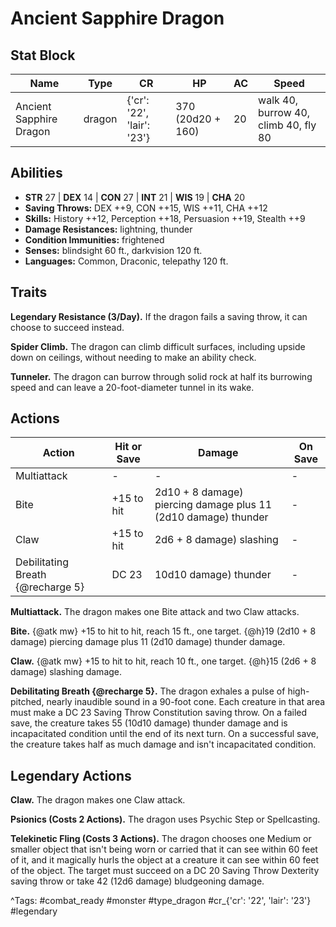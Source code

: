 # Ancient Sapphire Dragon

## Stat Block

| Name | Type | CR | HP | AC | Speed |
|------|------|----|----|----|-------|
| Ancient Sapphire Dragon | dragon | {'cr': '22', 'lair': '23'} | 370 (20d20 + 160) | 20 | walk 40, burrow 40, climb 40, fly 80 |

## Abilities

- **STR** 27 | **DEX** 14 | **CON** 27 | **INT** 21 | **WIS** 19 | **CHA** 20
- **Saving Throws:** DEX ++9, CON ++15, WIS ++11, CHA ++12  
- **Skills:** History ++12, Perception ++18, Persuasion ++19, Stealth ++9  
- **Damage Resistances:** lightning, thunder  
- **Condition Immunities:** frightened  
- **Senses:** blindsight 60 ft., darkvision 120 ft.  
- **Languages:** Common, Draconic, telepathy 120 ft.

## Traits

**Legendary Resistance (3/Day).** If the dragon fails a saving throw, it can choose to succeed instead.

**Spider Climb.** The dragon can climb difficult surfaces, including upside down on ceilings, without needing to make an ability check.

**Tunneler.** The dragon can burrow through solid rock at half its burrowing speed and can leave a 20-foot-diameter tunnel in its wake.


## Actions

| Action | Hit or Save | Damage | On Save |
|--------|--------------|--------|----------|
| Multiattack | - | - | - |
| Bite | +15 to hit | 2d10 + 8 damage) piercing damage plus 11 (2d10 damage) thunder | - |
| Claw | +15 to hit | 2d6 + 8 damage) slashing | - |
| Debilitating Breath {@recharge 5} | DC 23 | 10d10 damage) thunder | - |

**Multiattack.** The dragon makes one Bite attack and two Claw attacks.

**Bite.** {@atk mw} +15 to hit to hit, reach 15 ft., one target. {@h}19 (2d10 + 8 damage) piercing damage plus 11 (2d10 damage) thunder damage.

**Claw.** {@atk mw} +15 to hit to hit, reach 10 ft., one target. {@h}15 (2d6 + 8 damage) slashing damage.

**Debilitating Breath {@recharge 5}.** The dragon exhales a pulse of high-pitched, nearly inaudible sound in a 90-foot cone. Each creature in that area must make a DC 23 Saving Throw Constitution saving throw. On a failed save, the creature takes 55 (10d10 damage) thunder damage and is incapacitated condition until the end of its next turn. On a successful save, the creature takes half as much damage and isn't incapacitated condition.

## Legendary Actions

**Claw.** The dragon makes one Claw attack.

**Psionics (Costs 2 Actions).** The dragon uses Psychic Step or Spellcasting.

**Telekinetic Fling (Costs 3 Actions).** The dragon chooses one Medium or smaller object that isn't being worn or carried that it can see within 60 feet of it, and it magically hurls the object at a creature it can see within 60 feet of the object. The target must succeed on a DC 20 Saving Throw Dexterity saving throw or take 42 (12d6 damage) bludgeoning damage.



^Tags: #combat_ready #monster #type_dragon #cr_{'cr': '22', 'lair': '23'} #legendary